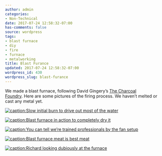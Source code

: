 ```yaml
---
author: admin
categories:
- Non-Technical
date: 2017-07-24 12:58:32-07:00
has-comments: false
source: wordpress
tags:
- blast furnace
- diy
- fire
- furnace
- metalworking
title: Blast Furance
updated: 2017-07-24 12:58:32-07:00
wordpress_id: 430
wordpress_slug: blast-furance
---
```

We made a blast furnace, following David Gingery’s [The Charcoal Foundry](https://www.amazon.com/Charcoal-Foundry-Build-Metal-Working/dp/1878087002). Here are some pictures of the firing process. We haven’t melted or cast any metal yet.

[![caption:Slow initial burn to drive out most of the water](/wp-content/uploads/2017/07/furnace-initial-burn.jpg)](/wp-content/uploads/2017/07/furnace-initial-burn.jpg)

[![caption:Blast furnace in action to completely dry it](/wp-content/uploads/2017/07/furnace-blast.jpg)](/wp-content/uploads/2017/07/furnace-blast.jpg)

[![caption:You can tell we’re trained professionals by the fan setup](/wp-content/uploads/2017/07/furnace-fan.jpg)](/wp-content/uploads/2017/07/furnace-fan.jpg)

[![caption:Blast furnace meat is best meat](/wp-content/uploads/2017/07/furnace-grill.jpg)](/wp-content/uploads/2017/07/furnace-grill.jpg)

[![caption:Richard looking dubiously at the furnace](/wp-content/uploads/2017/07/furnace-richard.jpg)](/wp-content/uploads/2017/07/furnace-richard.jpg)
